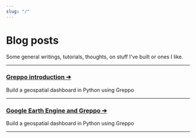 ```yaml
---
slug: "/"
---
```


# Blog posts

Some general writings, tutorials, thoughts, on stuff I've built or ones I like.

---

### [Greppo introduction &#10132;](/blog/greppo-introduction)

Build a geospatial dashboard in Python using Greppo

---

### [Google Earth Engine and Greppo &#10132;](/blog/gee-greppo)

Build a geospatial dashboard in Python using Greppo

---
